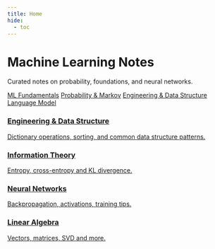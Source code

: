 ```yaml
---
title: Home
hide:
  - toc
---
```




<div class="hero">
  <div class="hero__content">
    <h1>Machine Learning Notes</h1>
    <p class="subtitle">Curated notes on probability, foundations, and neural networks.</p>
    <p class="hero__actions">
      <a class="md-button md-button--primary" href="/ml-learning-notes/ml_fundamentals/ML_fundamentals/">ML Fundamentals</a>
      <a class="md-button" href="/ml-learning-notes/probability_and_markov/Probability_and_Markov_Overview/">Probability &amp; Markov</a>
      <a class="md-button" href="/ml-learning-notes/engineering_and_data_structure/Engineering_and_Data_Structure_Questions/">Engineering &amp; Data Structure</a>
      <a class="md-button" href="/ml-learning-notes/language_model/Ngram_Language_Modeling/">Language Model</a>
    </p>
  </div>
</div>

<section class="cards">
  <a class="card" href="/ml-learning-notes/engineering_and_data_structure/Engineering_and_Data_Structure_Questions/">
    <h3>Engineering & Data Structure</h3>
    <p>Dictionary operations, sorting, and common data structure patterns.</p>
  </a>
  <a class="card" href="/ml-learning-notes/Information_Theory/">
    <h3>Information Theory</h3>
    <p>Entropy, cross-entropy and KL divergence.</p>
  </a>
  <a class="card" href="/ml-learning-notes/Neural_Networks_and_Backprop/">
    <h3>Neural Networks</h3>
    <p>Backpropagation, activations, training tips.</p>
  </a>
  <a class="card" href="/ml-learning-notes/Linear_Algebra_for_ML/">
    <h3>Linear Algebra</h3>
    <p>Vectors, matrices, SVD and more.</p>
  </a>
</section>